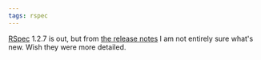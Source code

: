 ```yaml
---
tags: rspec
---
```


[RSpec](/wiki/RSpec) 1.2.7 is out, but from [the release notes](http://rubyforge.org/frs/shownotes.php?release_id=36011) I am not entirely sure what's new. Wish they were more detailed.
